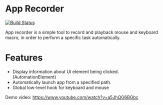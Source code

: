 # App Recorder

[![Build Status](https://travis-ci.org/joemccann/dillinger.svg?branch=master)](https://travis-ci.org/joemccann/dillinger)

App recorder is a simple tool to record and playback mouse and keyboard macro, in order to perform a specific task automatically.

# Features
- Display information about UI element being clicked. (AutomationElement)
- Automatically launch app from a specified path.
- Global low-level hook for keyboard and mouse

Demo video: https://www.youtube.com/watch?v=a5JhQG6BGbc
